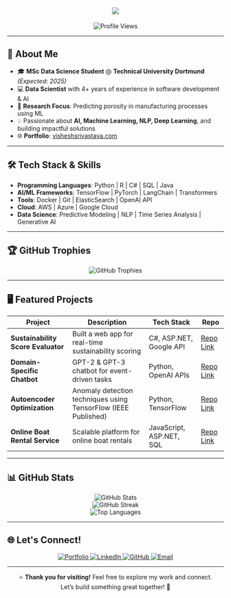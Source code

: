 <!-- GitHub Profile README for iamvisheshsrivastava -->

<!-- Animated Headline -->
<h1 align="center">
  <img src="https://readme-typing-svg.demolab.com?font=Fira+Code&size=30&pause=1000&color=00A6FF&center=true&vCenter=true&width=550&lines=Hey+there!+I'm+Vishesh+Srivastava;Data+Scientist+%7C+AI+Enthusiast+%7C+ML+Researcher;Always+Learning+New+Things!">
</h1>

<!-- Profile Views Counter -->
<p align="center">
  <img src="https://komarev.com/ghpvc/?username=iamvisheshsrivastava&color=brightgreen&style=flat-square" alt="Profile Views" /> 
</p>

---

## 🚀 About Me
- 🎓 **MSc Data Science Student** @ **Technical University Dortmund** *(Expected: 2025)*
- 💻 **Data Scientist** with 4+ years of experience in software development & AI
- 🔬 **Research Focus**: Predicting porosity in manufacturing processes using ML
- 💡 Passionate about **AI, Machine Learning, NLP, Deep Learning**, and building impactful solutions
- 🌐 **Portfolio**: [visheshsrivastava.com](https://visheshsrivastava.com)

---

## 🛠 Tech Stack & Skills
- **Programming Languages**: Python | R | C# | SQL | Java  
- **AI/ML Frameworks**: TensorFlow | PyTorch | LangChain | Transformers  
- **Tools**: Docker | Git | ElasticSearch | OpenAI API  
- **Cloud**: AWS | Azure | Google Cloud  
- **Data Science**: Predictive Modeling | NLP | Time Series Analysis | Generative AI  

---

## 🏆 GitHub Trophies
<p align="center">
  <img src="https://github-profile-trophy.vercel.app/?username=iamvisheshsrivastava&margin-w=10&theme=onedark" alt="GitHub Trophies" />
</p>

---

## 🖥️ Featured Projects

| **Project**                         | **Description**                                                  | **Tech Stack**                    | **Repo**                                                                 |
|------------------------------------|------------------------------------------------------------------|-----------------------------------|---------------------------------------------------------------------------|
| **Sustainability Score Evaluator** | Built a web app for real-time sustainability scoring             | C#, ASP.NET, Google API           | [Repo Link](https://github.com/iamvisheshsrivastava/SustainabilityScoreEvaluator) |
| **Domain-Specific Chatbot**        | GPT-2 & GPT-3 chatbot for event-driven tasks                     | Python, OpenAI APIs               | [Repo Link](https://github.com/iamvisheshsrivastava/ChatBot)             |
| **Autoencoder Optimization**       | Anomaly detection techniques using TensorFlow (IEEE Published)   | Python, TensorFlow                | [Repo Link](https://github.com/iamvisheshsrivastava/Autoencoder-Optimization-Anomaly-Detection) |
| **Online Boat Rental Service**     | Scalable platform for online boat rentals                        | JavaScript, ASP.NET, SQL          | [Repo Link](https://github.com/iamvisheshsrivastava/RentBoat)            |

---

## 📊 GitHub Stats
<p align="center">
  <!-- GitHub Stats -->
  <img src="https://github-readme-stats.vercel.app/api?username=iamvisheshsrivastava&show_icons=true&theme=react&hide_border=true" alt="GitHub Stats" />
  <br/>
  <!-- Streak Stats -->
  <img src="https://github-readme-streak-stats.herokuapp.com/?user=iamvisheshsrivastava&theme=react&hide_border=true" alt="GitHub Streak" />
  <br/>
  <!-- Top Languages -->
  <img src="https://github-readme-stats.vercel.app/api/top-langs/?username=iamvisheshsrivastava&layout=compact&theme=react&hide_border=true" alt="Top Languages" />
</p>

---

## 🌐 Let's Connect!
<p align="center">
  <a href="https://visheshsrivastava.com">
    <img src="https://img.shields.io/badge/Portfolio-visheshsrivastava.com-informational?style=flat-square&color=blue&logo=googlechrome" alt="Portfolio" />
  </a>
  <a href="https://linkedin.com/in/iamvisheshsrivastava">
    <img src="https://img.shields.io/badge/LinkedIn-iamvisheshsrivastava-informational?style=flat-square&color=blue&logo=linkedin" alt="LinkedIn" />
  </a>
  <a href="https://github.com/iamvisheshsrivastava">
    <img src="https://img.shields.io/badge/GitHub-iamvisheshsrivastava-informational?style=flat-square&logo=github" alt="GitHub" />
  </a>
  <a href="mailto:srivastava.vishesh9@gmail.com">
    <img src="https://img.shields.io/badge/Email-srivastava.vishesh9@gmail.com-critical?style=flat-square&logo=gmail&logoColor=white" alt="Email" />
  </a>
</p>

---

<p align="center">
  ⭐ <strong>Thank you for visiting!</strong> Feel free to explore my work and connect. <br/>
  Let’s build something great together! 🚀
</p>
